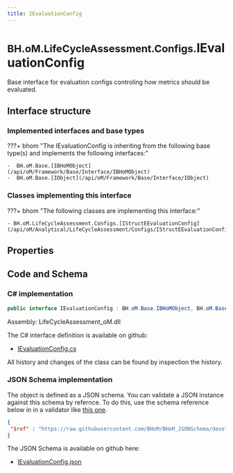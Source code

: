 ```yaml
---
title: IEvaluationConfig
---
```


# <small>BH.oM.LifeCycleAssessment.Configs.</small>**IEvaluationConfig**

Base interface for evaluation configs controling how metrics should be evaluated.

## Interface structure

### Implemented interfaces and base types

???+ bhom "The IEvaluationConfig is inheriting from the following base type(s) and implements the following interfaces:"

    -  BH.oM.Base.[IBHoMObject](/api/oM/Framework/Base/Interface/IBHoMObject)
    -  BH.oM.Base.[IObject](/api/oM/Framework/Base/Interface/IObject)


### Classes implementing this interface

???+ bhom "The following classes are implementing this interface:"

    - BH.oM.LifeCycleAssessment.Configs.[IStructEEvaluationConfig](/api/oM/Analytical/LifeCycleAssessment/Configs/IStructEEvaluationConfig)


## Properties

## Code and Schema

### C# implementation

``` C# title="C#"
public interface IEvaluationConfig : BH.oM.Base.IBHoMObject, BH.oM.Base.IObject
```

Assembly: LifeCycleAssessment_oM.dll

The C# interface definition is available on github:

- [IEvaluationConfig.cs](https://github.com/BHoM/BHoM/blob/develop/LifeCycleAssessment_oM/Configs\IEvaluationConfig.cs)

All history and changes of the class can be found by inspection the history.
### JSON Schema implementation

The object is defined as a JSON schema. You can validate a JSON instance against this schema by refernce. To do this, use the schema reference below in in a validator like [this one](https://www.jsonschemavalidator.net/).

``` json title="JSON Schema"
{
 "$ref" : "https://raw.githubusercontent.com/BHoM/BHoM_JSONSchema/develop/LifeCycleAssessment_oM/Configs/IEvaluationConfig.json"
}
```

The JSON Schema is available on github here:

- [IEvaluationConfig.json](https://github.com/BHoM/BHoM_JSONSchema/blob/develop/LifeCycleAssessment_oM/Configs/IEvaluationConfig.json)
